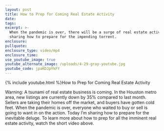 ```yaml
---
layout: post
title: How to Prep for Coming Real Estate Activity
date:
tags:
excerpt: >-
  When the pandemic is over, there will be a surge of real estate activity. I’m
  sharing how to prepare for the impending torrent.
enclosure:
pullquote:
enclosure_type: video/mp4
enclosure_time:
use_youtube_image: true
youtube_alternate_image: /uploads/4-29-gray-youtube.jpg
youtube_code: jpaKDJpYkFY
---
```


{% include youtube.html %}How to Prep for Coming Real Estate Activity

Warning: A tsunami of real estate business is coming. In the Houston metro area, new listings are currently down by 35% compared to last month. Sellers are taking their homes off the market, and buyers have gotten cold feet. When the pandemic is over, everyone who waited to buy or sell is going to want in on the action. Today I’m sharing how to prepare for the inevitable deluge. To learn more about how to prep for all the imminent real estate activity, watch the short video above.